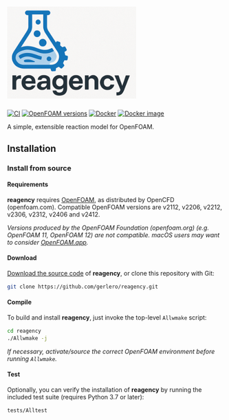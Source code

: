 # [<img alt="reagency logo" src="https://raw.githubusercontent.com/gerlero/reagency/main/logo.png" width=300></img>](https://github.com/gerlero/reagency)

[![CI](https://github.com/gerlero/reagency/actions/workflows/ci.yml/badge.svg)](https://github.com/gerlero/reagency/actions/workflows/ci.yml)
[![OpenFOAM versions](https://img.shields.io/badge/openfoam-v2112%20%7C%20v2206%20%7C%20v2212%20%7C%20v2306%20%7C%20v2312%20%7C%20v2406%20%7C%20v2412-informational)](https://www.openfoam.com)
[![Docker](https://github.com/gerlero/reagency/actions/workflows/docker.yml/badge.svg)](https://github.com/gerlero/reagency/actions/workflows/docker.yml)
[![Docker image](https://img.shields.io/badge/docker%20image-microfluidica%2Freagency-0085a0)](https://hub.docker.com/r/microfluidica/reagency/)

A simple, extensible reaction model for OpenFOAM.

## Installation

### Install from source

#### Requirements

**reagency** requires [OpenFOAM](https://www.openfoam.com), as distributed by OpenCFD (openfoam.com). Compatible OpenFOAM versions are v2112, v2206, v2212, v2306, v2312, v2406 and v2412.

_Versions produced by the OpenFOAM Foundation (openfoam.org) (e.g. OpenFOAM 11, OpenFOAM 12) are not compatible. macOS users may want to consider [OpenFOAM.app](https://github.com/gerlero/openfoam-app)._


#### Download

[Download the source code](https://github.com/gerlero/porousMicroTransport/archive/refs/heads/main.zip) of **reagency**, or clone this repository with Git:

```sh
git clone https://github.com/gerlero/reagency.git
```

#### Compile

To build and install **reagency**, just invoke the top-level `Allwmake` script:

```sh
cd reagency
./Allwmake -j
```

_If necessary, activate/source the correct OpenFOAM environment before running `Allwmake`._

#### Test

Optionally, you can verify the installation of **reagency** by running the included test suite (requires Python 3.7 or later):

```sh
tests/Alltest
```
